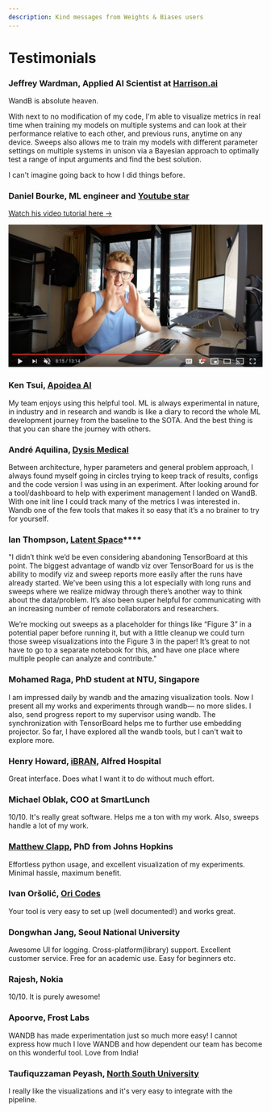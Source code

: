 ```yaml
---
description: Kind messages from Weights & Biases users
---
```


# Testimonials

### Jeffrey Wardman, Applied AI Scientist at [Harrison.ai](https://www.harrison.ai/)

WandB is absolute heaven.

With next to no modification of my code, I'm able to visualize metrics in real time when training my models on multiple systems and can look at their performance relative to each other, and previous runs, anytime on any device. Sweeps also allows me to train my models with different parameter settings on multiple systems in unison via a Bayesian approach to optimally test a range of input arguments and find the best solution.

I can't imagine going back to how I did things before.

### Daniel Bourke, ML engineer and [Youtube star](https://youtu.be/83s-OEFMgVY)

[Watch his video tutorial here →](https://www.youtube.com/watch?v=83s-OEFMgVY)

![Every model I build has to answer 1 simple question \| Airbnb Machine Learning Project Part 5](../.gitbook/assets/fan-video.png)

### Ken Tsui, [Apoidea AI](https://apoidea.ai/)

My team enjoys using this helpful tool. ML is always experimental in nature, in industry and in research and wandb is like a diary to record the whole ML development journey from the baseline to the SOTA. And the best thing is that you can share the journey with others.

### André Aquilina, [Dysis Medical](https://dysismedical.com/)

Between architecture, hyper parameters and general problem approach, I always found myself going in circles trying to keep track of results, configs and the code version I was using in an experiment. After looking around for a tool/dashboard to help with experiment management I landed on WandB. With one init line I could track many of the metrics I was interested in. Wandb one of the few tools that makes it so easy that it’s a no brainer to try for yourself.

### **Ian Thompson,** [**Latent Space**](https://www.latentspace.co/)\*\*\*\*

"I didn’t think we’d be even considering abandoning TensorBoard at this point. The biggest advantage of wandb viz over TensorBoard for us is the ability to modify viz and sweep reports more easily after the runs have already started. We’ve been using this a lot especially with long runs and sweeps where we realize midway through there’s another way to think about the data/problem. It’s also been super helpful for communicating with an increasing number of remote collaborators and researchers. 

We’re mocking out sweeps as a placeholder for things like “Figure 3” in a potential paper before running it, but with a little cleanup we could turn those sweep visualizations into the Figure 3 in the paper! It’s great to not have to go to a separate notebook for this, and have one place where multiple people can analyze and contribute."

### Mohamed Raga, PhD student at NTU, Singapore 

I am impressed daily by wandb and the amazing visualization tools. Now I present all my works and experiments through wandb— no more slides. I also, send progress report to my supervisor using wandb. The synchronization with TensorBoard helps me to further use embedding projector. So far, I have explored all the wandb tools, but I can't wait to explore more.

### Henry Howard, [iBRAN](https://www.monash.edu/medicine/ccs/neuroscience/research/law-group), Alfred Hospital

Great interface. Does what I want it to do without much effort.

### Michael Oblak, COO at SmartLunch

10/10. It's really great software. Helps me a ton with my work. Also, sweeps handle a lot of my work.

### [Matthew Clapp](https://itsayellow.com/), PhD from Johns Hopkins

Effortless python usage, and excellent visualization of my experiments. Minimal hassle, maximum benefit.

### Ivan Oršolić, [Ori Codes](https://ori.codes/)

Your tool is very easy to set up \(well documented!\) and works great.

### Dongwhan Jang, Seoul National University

Awesome UI for logging. Cross-platform\(library\) support. Excellent customer service. Free for an academic use. Easy for beginners etc.

### **Rajesh, Nokia**

10/10. It is purely awesome!

### Apoorve, Frost Labs

WANDB has made experimentation just so much more easy! I cannot express how much I love WANDB and how dependent our team has become on this wonderful tool. Love from India!  


### Taufiquzzaman Peyash, [North South University](http://www.northsouth.edu/)

I really like the visualizations and it's very easy to integrate with the pipeline.

